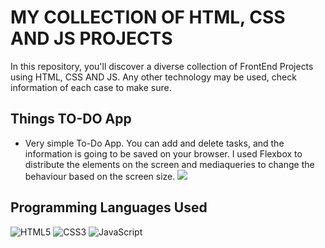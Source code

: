 # MY COLLECTION OF HTML, CSS AND JS PROJECTS

In this repository, you'll discover a diverse collection of FrontEnd Projects using HTML, CSS AND JS. Any other technology may be used, check information of each case to make sure.


## Things TO-DO App

- Very simple To-Do App. You can add and delete tasks, and the information is going to be saved on your browser. I used Flexbox to distribute the elements on the screen and mediaqueries to change the behaviour based on the screen size.
![](https://github.com/limproda/HTML-CSS-JS/blob/main/To%20Do%20applications/To-Do%20App%20V.2/TO-DO%20Demo.gif)


## Programming Languages Used

![HTML5](https://img.shields.io/badge/html5-%23E34F26.svg?style=for-the-badge&logo=html5&logoColor=white)
![CSS3](https://img.shields.io/badge/css3-%231572B6.svg?style=for-the-badge&logo=css3&logoColor=white)
![JavaScript](https://img.shields.io/badge/javascript-%23323330.svg?style=for-the-badge&logo=javascript&logoColor=%23F7DF1E)
